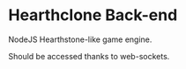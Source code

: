 # Hearthclone Back-end
NodeJS Hearthstone-like game engine.

Should be accessed thanks to web-sockets.
